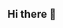 ## Hi there 👋

<!--
**justincreatesdesigns/justincreatesdesigns** is a ✨ _special_ ✨ repository because its `README.md` (this file) appears on your GitHub profile.

Here are some ideas to get you started:

- 🔭 I’m currently working on my portfolio
- 🌱 I’m currently learning web design
- 👯 I’m looking to collaborate on more projects
- 🤔 I’m looking for help with ...
- 💬 Ask me about my services
- 📫 How to reach me: justinjaylargadocabonce@gmail.com
- 😄 Pronouns: ...
- ⚡ Fun fact: I love nintendo
-->
